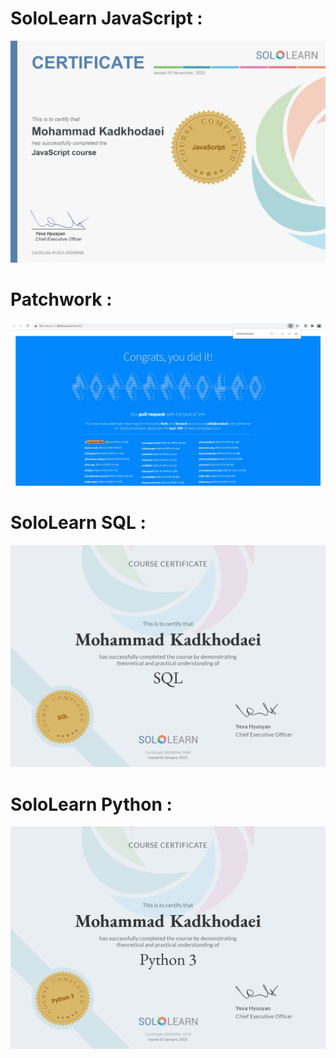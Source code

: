 # SoloLearn JavaScript :
![SoloLearn](https://github.com/mohammadkad/mohammadkad.github.io/blob/master/Certificates/SoloLearn_JavaScript.jpg)

# Patchwork :
![Patchwork](https://github.com/mohammadkad/mohammadkad.github.io/blob/master/Certificates/Patchwork.jpg)

# SoloLearn SQL  :
![SoloLearn SQL](https://github.com/mohammadkad/mohammadkad.github.io/blob/master/Certificates/cert-20268996-1060.png)

# SoloLearn Python :
![SoloLearn Python](https://github.com/mohammadkad/mohammadkad.github.io/blob/master/Certificates/cert-20268996-1073.png)


